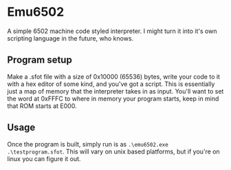 # Emu6502
A simple 6502 machine code styled interpreter. I might turn it into it's own scripting language in the future, who knows.
## Program setup
Make a .sfot file with a size of 0x10000 (65536) bytes, write your code to it with a hex editor of some kind, and you've got a script. This is essentially just a map of memory that the interpreter takes in as input. You'll want to set the word at 0xFFFC to where in memory your program starts, keep in mind that ROM starts at E000.
## Usage
Once the program is built, simply run is as `.\emu6502.exe .\testprogram.sfot`. This will vary on unix based platforms, but if you're on linux you can figure it out.